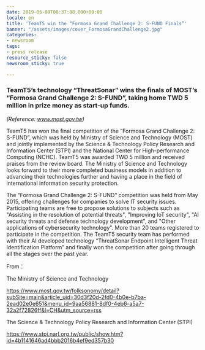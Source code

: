 ```yaml
---
date: 2019-06-09T08:37:08.000+00:00
locale: en
title: 'TeamT5 win the “Formosa Grand Challenge 2: S-FUND Finals”'
banner: "/assets/images/cover_FormosaGrandChallenge2.jpg"
categories:
- newsroom
tags:
- press release
resource_sticky: false
newsroom_sticky: true

---
```

### **TeamT5’s technology “ThreatSonar” wins the finals of MOST’s “Formosa Grand Challenge 2: S-FUND”, taking home TWD 5 million in prize money as start-up funds.**

_(Reference: www.most.gov.tw)_

TeamT5 has won the final competition of the “Formosa Grand Challenge 2: S-FUND”, which was held by Ministry of Science and Technology (MOST) and jointly implemented by the Science & Technology Policy Research and Information Center (STPI) and the National Center for High-performance Computing (NCHC). TeamT5 was awarded TWD 5 million and received praises from the review board. The Ministry of Science and Technology looks forward to their more completed business models in addition to advancing their technologies further and having a place in the field of international information security protection.
            
            

The “Formosa Grand Challenge 2: S-FUND” competition was held from May 2015, offering challenges for companies to solve IT security issues. Participating teams are free to propose solutions to subjects such as "Assisting in the resolution of potential threats", "Improving IoT security", "AI security threats and defense technology development", and "Other applications of cybersecurity technology". More than 20 teams registered to participate in the competition. The TeamT5 security team has performed with their AI developed technology “ThreatSonar Endpoint Intelligent Threat Identification Platform” and finally won the competition after going through all the stages over the past year.

            
            
From：

The Ministry of Science and Technology

https://www.most.gov.tw/folksonomy/detail?subSite=main&article_uid=30d3f20d-2fd0-4b0e-b7ba-2ead02e0e651&menu_id=9aa56881-8df0-4eb6-a5a7-32a2f72826ff&l=CH&utm_source=rss

The Science & Technology Policy Research and Information Center (STPI)

https://www.stpi.narl.org.tw/public/show.htm?id=4b1141646ad4bbb2016b4ef9ed357b30